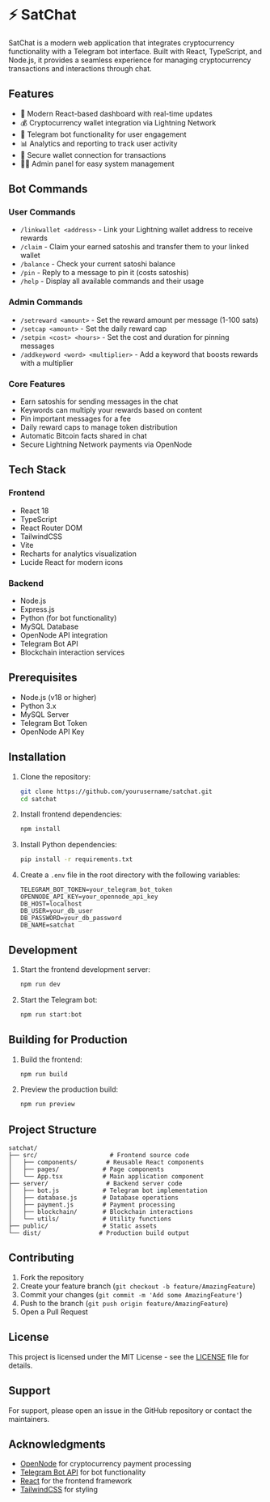 # ⚡ SatChat

SatChat is a modern web application that integrates cryptocurrency functionality with a Telegram bot interface. Built with React, TypeScript, and Node.js, it provides a seamless experience for managing cryptocurrency transactions and interactions through chat.

## Features

- 🚀 Modern React-based dashboard with real-time updates
- 💰 Cryptocurrency wallet integration via Lightning Network
- 🤖 Telegram bot functionality for user engagement
- 📊 Analytics and reporting to track user activity
- 🔐 Secure wallet connection for transactions
- 👨‍💼 Admin panel for easy system management

## Bot Commands

### User Commands
- `/linkwallet <address>` - Link your Lightning wallet address to receive rewards
- `/claim` - Claim your earned satoshis and transfer them to your linked wallet
- `/balance` - Check your current satoshi balance
- `/pin` - Reply to a message to pin it (costs satoshis)
- `/help` - Display all available commands and their usage

### Admin Commands
- `/setreward <amount>` - Set the reward amount per message (1-100 sats)
- `/setcap <amount>` - Set the daily reward cap
- `/setpin <cost> <hours>` - Set the cost and duration for pinning messages
- `/addkeyword <word> <multiplier>` - Add a keyword that boosts rewards with a multiplier

### Core Features
- Earn satoshis for sending messages in the chat
- Keywords can multiply your rewards based on content
- Pin important messages for a fee
- Daily reward caps to manage token distribution
- Automatic Bitcoin facts shared in chat
- Secure Lightning Network payments via OpenNode

## Tech Stack

### Frontend
- React 18
- TypeScript
- React Router DOM
- TailwindCSS
- Vite
- Recharts for analytics visualization
- Lucide React for modern icons

### Backend
- Node.js
- Express.js
- Python (for bot functionality)
- MySQL Database
- OpenNode API integration
- Telegram Bot API
- Blockchain interaction services

## Prerequisites

- Node.js (v18 or higher)
- Python 3.x
- MySQL Server
- Telegram Bot Token
- OpenNode API Key

## Installation

1. Clone the repository:
   ```bash
   git clone https://github.com/yourusername/satchat.git
   cd satchat
   ```

2. Install frontend dependencies:
   ```bash
   npm install
   ```

3. Install Python dependencies:
   ```bash
   pip install -r requirements.txt
   ```

4. Create a `.env` file in the root directory with the following variables:
   ```env
   TELEGRAM_BOT_TOKEN=your_telegram_bot_token
   OPENNODE_API_KEY=your_opennode_api_key
   DB_HOST=localhost
   DB_USER=your_db_user
   DB_PASSWORD=your_db_password
   DB_NAME=satchat
   ```

## Development

1. Start the frontend development server:
   ```bash
   npm run dev
   ```

2. Start the Telegram bot:
   ```bash
   npm run start:bot
   ```

## Building for Production

1. Build the frontend:
   ```bash
   npm run build
   ```

2. Preview the production build:
   ```bash
   npm run preview
   ```

## Project Structure

```
satchat/
├── src/                    # Frontend source code
│   ├── components/        # Reusable React components
│   ├── pages/            # Page components
│   └── App.tsx           # Main application component
├── server/                # Backend server code
│   ├── bot.js            # Telegram bot implementation
│   ├── database.js       # Database operations
│   ├── payment.js        # Payment processing
│   ├── blockchain/       # Blockchain interactions
│   └── utils/            # Utility functions
├── public/               # Static assets
└── dist/                # Production build output
```

## Contributing

1. Fork the repository
2. Create your feature branch (`git checkout -b feature/AmazingFeature`)
3. Commit your changes (`git commit -m 'Add some AmazingFeature'`)
4. Push to the branch (`git push origin feature/AmazingFeature`)
5. Open a Pull Request

## License

This project is licensed under the MIT License - see the [LICENSE](LICENSE) file for details.

## Support

For support, please open an issue in the GitHub repository or contact the maintainers.

## Acknowledgments

- [OpenNode](https://www.opennode.com/) for cryptocurrency payment processing
- [Telegram Bot API](https://core.telegram.org/bots/api) for bot functionality
- [React](https://reactjs.org/) for the frontend framework
- [TailwindCSS](https://tailwindcss.com/) for styling

